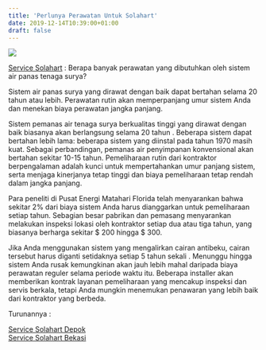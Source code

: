 ```yaml
---
title: 'Perlunya Perawatan Untuk Solahart'
date: 2019-12-14T10:39:00+01:00
draft: false
---
```


[![](https://1.bp.blogspot.com/-qMQ0AlCjwaY/XfSt0I3Yi1I/AAAAAAAAdJ8/kQHhFh1ejxAS2T2WsRARb7cjt7FYCiNNwCLcBGAsYHQ/s640/Service%2BSolahart%2BMurah.jpg)](https://1.bp.blogspot.com/-qMQ0AlCjwaY/XfSt0I3Yi1I/AAAAAAAAdJ8/kQHhFh1ejxAS2T2WsRARb7cjt7FYCiNNwCLcBGAsYHQ/s1600/Service%2BSolahart%2BMurah.jpg)

  
[Service Solahart](https://www.service-solahart.co.id/) : Berapa banyak perawatan yang dibutuhkan oleh sistem air panas tenaga surya?  
  
Sistem air panas surya yang dirawat dengan baik dapat bertahan selama 20 tahun atau lebih. Perawatan rutin akan memperpanjang umur sistem Anda dan menekan biaya perawatan jangka panjang.  
  
Sistem pemanas air tenaga surya berkualitas tinggi yang dirawat dengan baik biasanya akan berlangsung selama 20 tahun . Beberapa sistem dapat bertahan lebih lama: beberapa sistem yang diinstal pada tahun 1970 masih kuat. Sebagai perbandingan, pemanas air penyimpanan konvensional akan bertahan sekitar 10-15 tahun. Pemeliharaan rutin dari kontraktor berpengalaman adalah kunci untuk mempertahankan umur panjang sistem, serta menjaga kinerjanya tetap tinggi dan biaya pemeliharaan tetap rendah dalam jangka panjang.  
  
Para peneliti di Pusat Energi Matahari Florida telah menyarankan bahwa sekitar 2% dari biaya sistem Anda harus dianggarkan untuk pemeliharaan setiap tahun. Sebagian besar pabrikan dan pemasang menyarankan melakukan inspeksi lokasi oleh kontraktor setiap dua atau tiga tahun, yang biasanya berharga sekitar $ 200 hingga $ 300.  
  
Jika Anda menggunakan sistem yang mengalirkan cairan antibeku, cairan tersebut harus diganti setidaknya setiap 5 tahun sekali . Menunggu hingga sistem Anda rusak kemungkinan akan jauh lebih mahal daripada biaya perawatan reguler selama periode waktu itu. Beberapa installer akan memberikan kontrak layanan pemeliharaan yang mencakup inspeksi dan servis berkala, tetapi Anda mungkin menemukan penawaran yang lebih baik dari kontraktor yang berbeda.  
  
Turunannya :  
  
[Service Solahart Depok](https://www.service-solahart.co.id/service-solahart-depok/)  
[Service Solahart Bekasi](https://www.service-solahart.co.id/service-solahart-bekasi/)